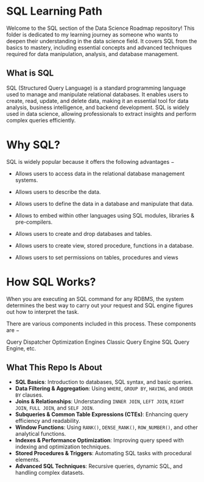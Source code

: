 # SQL Learning Path

Welcome to the SQL section of the Data Science Roadmap repository! This folder is dedicated to my learning journey as someone who wants to deepen their understanding in the data science field. It covers SQL from the basics to mastery, including essential concepts and advanced techniques required for data manipulation, analysis, and database management.

## What is SQL

SQL (Structured Query Language) is a standard programming language used to manage and manipulate relational databases. It enables users to create, read, update, and delete data, making it an essential tool for data analysis, business intelligence, and backend development. SQL is widely used in data science, allowing professionals to extract insights and perform complex queries efficiently.

# Why SQL?
SQL is widely popular because it offers the following advantages −

- Allows users to access data in the relational database management systems.

- Allows users to describe the data.

- Allows users to define the data in a database and manipulate that data.

- Allows to embed within other languages using SQL modules, libraries & pre-compilers.

- Allows users to create and drop databases and tables.

- Allows users to create view, stored procedure, functions in a database.

- Allows users to set permissions on tables, procedures and views


# How SQL Works?
When you are executing an SQL command for any RDBMS, the system determines the best way to carry out your request and SQL engine figures out how to interpret the task.

There are various components included in this process. These components are −

Query Dispatcher
Optimization Engines
Classic Query Engine
SQL Query Engine, etc.

## What This Repo Is About

- **SQL Basics**: Introduction to databases, SQL syntax, and basic queries.
- **Data Filtering & Aggregation**: Using `WHERE`, `GROUP BY`, `HAVING`, and `ORDER BY` clauses.
- **Joins & Relationships**: Understanding `INNER JOIN`, `LEFT JOIN`, `RIGHT JOIN`, `FULL JOIN`, and `SELF JOIN`.
- **Subqueries & Common Table Expressions (CTEs)**: Enhancing query efficiency and readability.
- **Window Functions**: Using `RANK()`, `DENSE_RANK()`, `ROW_NUMBER()`, and other analytical functions.
- **Indexes & Performance Optimization**: Improving query speed with indexing and optimization techniques.
- **Stored Procedures & Triggers**: Automating SQL tasks with procedural elements.
- **Advanced SQL Techniques**: Recursive queries, dynamic SQL, and handling complex datasets.







